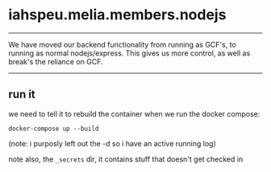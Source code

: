 # iahspeu.melia.members.nodejs

---
We have moved our backend functionality from running as GCF's, to running as normal nodejs/express.
This gives us more control, as well as break's the reliance on GCF.

---

## run it
we need to tell it to rebuild the container when we run the docker compose:
```
docker-compose up --build
```
(note: i purposly left out the -d so i have an active running log)

note also, the `_secrets` dir, it contains stuff that doesn't get checked in

